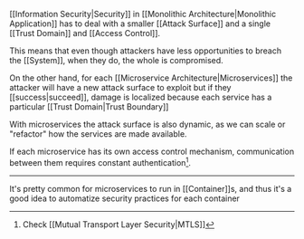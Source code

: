 [[Information Security|Security]] in [[Monolithic Architecture|Monolithic Application]] has to deal with a smaller [[Attack Surface]] and a single [[Trust Domain]] and [[Access Control]].

This means that even though attackers have less opportunities to breach the [[System]], when they do, the whole is compromised.

On the other hand, for each [[Microservice Architecture|Microservices]] the attacker will have a new attack surface to exploit but if they [[success|succeed]], damage is localized because each service has a particular [[Trust Domain|Trust Boundary]]

With microservices the attack surface is also dynamic, as we can scale or "refactor" how the services are made available.

If each microservice has its own access control mechanism, communication between them requires constant authentication[^1].

---

It's pretty common for microservices to run in [[Container]]s, and thus it's a good idea to automatize security practices for each container

[^1]: Check [[Mutual Transport Layer Security|MTLS]]
